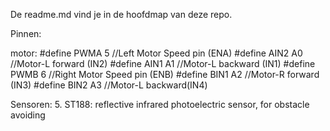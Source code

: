 De readme.md vind je in de hoofdmap van deze repo.

Pinnen:

motor:
#define  PWMA  5  //Left Motor Speed pin (ENA)
#define  AIN2  A0  //Motor-L forward (IN2)
#define  AIN1  A1  //Motor-L backward (IN1)
#define  PWMB  6  //Right Motor Speed pin (ENB)
#define  BIN1  A2  //Motor-R forward (IN3)
#define  BIN2  A3  //Motor-L backward(IN4)

Sensoren:
5. ST188: reflective infrared photoelectric sensor, for obstacle avoiding
